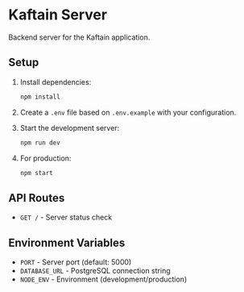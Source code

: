 # Kaftain Server

Backend server for the Kaftain application.

## Setup

1. Install dependencies:
   ```bash
   npm install
   ```

2. Create a `.env` file based on `.env.example` with your configuration.

3. Start the development server:
   ```bash
   npm run dev
   ```

4. For production:
   ```bash
   npm start
   ```

## API Routes

- `GET /` - Server status check

## Environment Variables

- `PORT` - Server port (default: 5000)
- `DATABASE_URL` - PostgreSQL connection string
- `NODE_ENV` - Environment (development/production) 